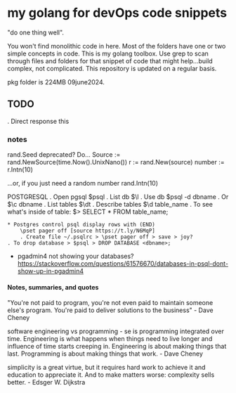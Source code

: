 # my golang for devOps code snippets

"do one thing well". 

You won't find monolithic code in here. Most of the folders have one or two simple concepts in code. This is my golang toolbox. Use grep to scan through files and folders for that snippet of code that might help...build complex, not complicated. This repository is updated on a regular basis.

pkg folder is 224MB 09june2024.

## TODO

. Direct response this

### notes
rand.Seed deprecated? Do...
Source := rand.NewSource(time.Now().UnixNano())
r := rand.New(source)
number := r.Intn(10)

...or, if you just need a random number
rand.Intn(10)

POSTGRESQL
    . Open pgsql $psql
    . List db $\l
    . Use db $psql -d dbname
        . Or $\c dbname
    . List tables $\dt
    . Describe tables $\d table_name
    . To see what's inside of table: $> SELECT * FROM table_name;

    * Postgres control psql display rows with (END)
        \pset pager off [source https://t.ly/N6MqP]
        . Create file ~/.psqlrc > \pset pager off > save > joy?
    . To drop database > $psql > DROP DATABASE <dbname>;

* pgadmin4 not showing your databases? 
    https://stackoverflow.com/questions/61576670/databases-in-psql-dont-show-up-in-pgadmin4

#### Notes, summaries, and quotes

"You're not paid to program, you're not even paid to maintain someone else's program. You're paid to deliver solutions to the business" - Dave Cheney

software engineering vs programming - se is programming integrated over time. Engineering is what happens when things need to live longer and influence of time starts creeping in. Engineering is about making things that last. Programming is about making things that work. - Dave Cheney

simplicity is a great virtue, but it requires hard work to achieve it and education to appreciate it. And to make matters worse: complexity sells better. - Edsger W. Dijkstra
